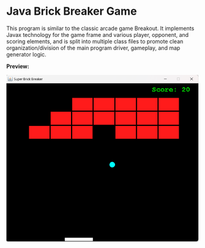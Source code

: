# Java Brick Breaker Game

This program is similar to the classic arcade game Breakout. It implements Javax technology for the game frame and various player, opponent, and scoring elements, and is split into multiple class files to promote clean organization/division of the main program driver, gameplay, and map generator logic.
  
**Preview:**  
  
![Super Brick Breaker Gameplay](https://github.com/chaseofthejungle/java-brick-breaker-game/blob/main/sbbdemo.png "Super Brick Breaker Gameplay")
